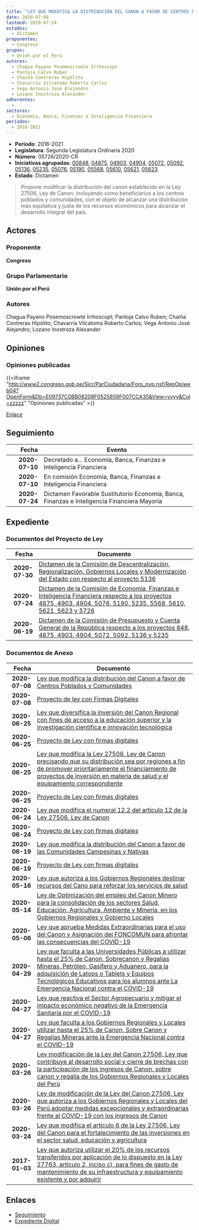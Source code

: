 ```yaml
---
title: "LEY QUE MODIFICA LA DISTRIBUCIÓN DEL CANON A FAVOR DE CENTROS POBLADOS Y COMUNIDADES"
date: 2020-07-08
lastmod: 2020-07-24
estados: 
  - Dictamen
proponentes: 
  - Congreso
grupos: 
  - Unión por el Perú
autores: 
  - Chagua Payano Posemoscrowte Irrhoscopt
  - Pantoja Calvo Ruben
  - Chaiña Contreras Hipólito
  - Chavarría Vilcatoma Roberto Carlos
  - Vega Antonio José Alejandro
  - Lozano Inostroza Alexander
adherentes: 
  - 
sectores: 
  - Economía, Banca, Finanzas e Inteligencia Financiera
periodos: 
  - 2016-2021
---
```


- **Periodo**: 2016-2021
- **Legislatura**: Segunda Legislatura Ordinaria 2020
- **Número**: 05726/2020-CR
- **Iniciativas agrupadas**: [00848](../../00800/00848), [04875](../../04800/04875), [04903](../../04900/04903), [04904](../../04900/04904), [05072](../../05000/05072), [05092](../../05000/05092), [05136](../../05100/05136), [05235](../../05200/05235), [05076](../../05000/05076), [05190](../../05100/05190), [05568](../../05500/05568), [05610](../../05600/05610), [05621](../../05600/05621), [05623](../../05600/05623)
- **Estado**: Dictamen

> Propone modificar la distribución del canon establecido en la Ley 27506, Ley de Canon, incluyendo como beneficiarios a los centros poblados y comunidades, con el objeto de alcanzar una distribución más equitativa y justa de los recursos económicos para alcanzar el desarrollo integral del país.


## Actores

### Proponente

**Congreso**

### Grupo Parlamentario

**Unión por el Perú**

### Autores

Chagua Payano Posemoscrowte Irrhoscopt; Pantoja Calvo Ruben; Chaiña Contreras Hipólito; Chavarría Vilcatoma Roberto Carlos; Vega Antonio José Alejandro; Lozano Inostroza Alexander


## Opiniones

### Opiniones publicadas

{{<iframe "http://www2.congreso.gob.pe/Sicr/ParCiudadana/Foro_pvp.nsf/RepOpiweb04?OpenForm&Db=E09737C0BB08208F0525859F007CCA35&View=yyyy&Col=zzzzz" "Opiniones publicadas" >}}

[Enlace](http://www2.congreso.gob.pe/Sicr/ParCiudadana/Foro_pvp.nsf/RepOpiweb04?OpenForm&Db=E09737C0BB08208F0525859F007CCA35&View=yyyy&Col=zzzzz)

## Seguimiento

| Fecha | Evento |
|------:|--------|
| **2020-07-10** | Decretado a... Economía, Banca, Finanzas e Inteligencia Financiera|
| **2020-07-10** | En comisión Economía, Banca, Finanzas e Inteligencia Financiera|
| **2020-07-24** | Dictamen Favorable Sustitutorio Economía, Banca, Finanzas e Inteligencia Financiera Mayoria|


## Expediente


### Documentos del Proyecto de Ley

| Fecha | Documento |
|------:|--------|
| **2020-07-30** | [Dictamen de la Comisión de Descentralización, Regionalización, Gobiernos Locales y Modernización del Estado con respecto al proyecto 5136](http://www.leyes.congreso.gob.pe/Documentos/2016_2021/Dictamenes/Proyectos_de_Ley/05136DC08MAY20200730.pdf) |
| **2020-07-24** | [Dictamen de la Comisión de Economía, Finanzas e Inteligencia Financiera respecto a los proyectos 4875, 4903, 4904, 5076, 5190, 5235, 5568, 5610, 5621, 5623 y 5726](http://www.leyes.congreso.gob.pe/Documentos/2016_2021/Dictamenes/Proyectos_de_Ley/04875DC09MAY20200724.pdf) |
| **2020-06-19** | [Dictamen de la Comisión de Presupuesto y Cuenta General de la República respecto a los proyectos 848, 4875, 4903, 4904, 5072, 5092, 5136 y 5235](http://www.leyes.congreso.gob.pe/Documentos/2016_2021/Dictamenes/Proyectos_de_Ley/00848DC16MAY-20200619.pdf) |

### Documentos de Anexo

| Fecha | Documento |
|------:|--------|
| **2020-07-08** | [Ley que modifica la distribución del Canon a favor de Centros Poblados y Comunidades](http://www.leyes.congreso.gob.pe/Documentos/2016_2021/Proyectos_de_Ley_y_de_Resoluciones_Legislativas/PL05726-20200708.pdf) |
| **2020-07-08** | [Proyecto de ley con Firmas Digitales](http://www.leyes.congreso.gob.pe/Documentos/2016_2021/Proyectos_de_Ley_y_de_Resoluciones_Legislativas/Proyectos_Firmas_digitales/PL05726.pdf) |
| **2020-06-25** | [Ley que diversifica la inversión del Canon Regional con fines de acceso a la educación superior y la investigación científica e innovación tecnológica](http://www.leyes.congreso.gob.pe/Documentos/2016_2021/Proyectos_de_Ley_y_de_Resoluciones_Legislativas/PL05623-20200625.pdf) |
| **2020-06-25** | [Proyecto de Ley con firmas digitales](http://www.leyes.congreso.gob.pe/Documentos/2016_2021/Proyectos_de_Ley_y_de_Resoluciones_Legislativas/Proyectos_Firmas_digitales/PL05623.pdf) |
| **2020-06-25** | [Ley que modifica la Ley 27506, Ley de Canon precisando que su distribución sea por regiones a fin de promover prioritariamente el financiamiento de proyectos de inversión en materia de salud y el equipamiento correspondiente](http://www.leyes.congreso.gob.pe/Documentos/2016_2021/Proyectos_de_Ley_y_de_Resoluciones_Legislativas/PL05621-20200625.pdf) |
| **2020-06-25** | [Proyecto de Ley con firmas digitales](http://www.leyes.congreso.gob.pe/Documentos/2016_2021/Proyectos_de_Ley_y_de_Resoluciones_Legislativas/Proyectos_Firmas_digitales/PL05621.pdf) |
| **2020-06-24** | [Ley que modifica el numeral 12.2 del artículo 12 de la Ley 27506, Ley de Canon](http://www.leyes.congreso.gob.pe/Documentos/2016_2021/Proyectos_de_Ley_y_de_Resoluciones_Legislativas/PL05610-20200624.pdf) |
| **2020-06-24** | [Proyecto de Ley con firmas digitales](http://www.leyes.congreso.gob.pe/Documentos/2016_2021/Proyectos_de_Ley_y_de_Resoluciones_Legislativas/Proyectos_Firmas_digitales/PL05610.pdf) |
| **2020-06-19** | [Ley que modifica la distribución del Canon a favor de las Comunidades Campesinas y Nativas](http://www.leyes.congreso.gob.pe/Documentos/2016_2021/Proyectos_de_Ley_y_de_Resoluciones_Legislativas/PL05568-20200619.pdf) |
| **2020-06-19** | [Proyecto de Ley con firmas digitales](http://www.leyes.congreso.gob.pe/Documentos/2016_2021/Proyectos_de_Ley_y_de_Resoluciones_Legislativas/Proyectos_Firmas_digitales/PL05568.pdf) |
| **2020-05-16** | [Ley que autoriza a los Gobiernos Regionales destinar recursos del Cano para reforzar los servicios de salud](http://www.leyes.congreso.gob.pe/Documentos/2016_2021/Proyectos_de_Ley_y_de_Resoluciones_Legislativas/PL05235-20200516.pdf) |
| **2020-05-14** | [Ley de Optimización del empleo del Canon Minero para la consolidación de los sectores Salud, Educación, Agricultura, Ambiente y Minería, en los Gobiernos Regionales y Gobierno Locales](http://www.leyes.congreso.gob.pe/Documentos/2016_2021/Proyectos_de_Ley_y_de_Resoluciones_Legislativas/PL05190-20200514.pdf) |
| **2020-05-06** | [Ley que aprueba Medidas Extraordinarias para el uso del Canon y Asignación del FONCOMUN para afrontar las consecuencias del COVID-19](http://www.leyes.congreso.gob.pe/Documentos/2016_2021/Proyectos_de_Ley_y_de_Resoluciones_Legislativas/PL05136_20200507.pdf) |
| **2020-04-29** | [Ley que faculta a las Universidades Públicas a utilizar hasta el 25% de Canon, Sobrecanon y Regalías Mineras, Petróleo, Gasífero y Aduanero, para la adquisición de Latops o Tablets y Equipos Tecnológicos Educativos para los alumnos ante La Emergencia Nacional contra el COVID-19](http://www.leyes.congreso.gob.pe/Documentos/2016_2021/Proyectos_de_Ley_y_de_Resoluciones_Legislativas/PL05092_20200429.pdf) |
| **2020-04-27** | [Ley que reactiva el Sector Agropecuario y mitigar el impacto económico negativo de la Emergencia Sanitaria por el COVID-19](http://www.leyes.congreso.gob.pe/Documentos/2016_2021/Proyectos_de_Ley_y_de_Resoluciones_Legislativas/PL05076_20200427.pdf) |
| **2020-04-27** | [Ley que faculta a los Gobiernos Regionales y Locales utilizar hasta el 25% de Canon, Sobre Canon y Regalías Mineras ante la Emergencia Nacional contra el COVID-19](http://www.leyes.congreso.gob.pe/Documentos/2016_2021/Proyectos_de_Ley_y_de_Resoluciones_Legislativas/PL05072_20200427.pdf) |
| **2020-03-26** | [Ley modificación de la Ley del Canon 27506, Ley que contribuye al desarrollo social y cierre de brechas con la participación de los ingresos de Canon, sobre canon y regalía de los Gobiernos Regionales y Locales del Perú](http://www.leyes.congreso.gob.pe/Documentos/2016_2021/Proyectos_de_Ley_y_de_Resoluciones_Legislativas/PL04904_20200326.pdf) |
| **2020-03-26** | [Ley de modificación de la Ley del Canon 27506, Ley que autoriza a los Gobiernos Regionales y Locales del Perú adoptar medidas excepcionales y extraordinarias frente al COVID-19 con los ingresos de Canon](http://www.leyes.congreso.gob.pe/Documentos/2016_2021/Proyectos_de_Ley_y_de_Resoluciones_Legislativas/PL04903_20200326.pdf) |
| **2020-03-24** | [Ley que modifica el artículo 6 de la Ley 27506, Ley del Canon para el fortalecimiento de las inversiones en el sector salud, educación y agricultura](http://www.leyes.congreso.gob.pe/Documentos/2016_2021/Proyectos_de_Ley_y_de_Resoluciones_Legislativas/PL04875_20200324.pdf) |
| **2017-01-03** | [Ley que autoriza utilizar el 20% de los recursos transferidos por aplicación de lo dispuesto en la Ley 27763, artículo 2, inciso c), para fines de gasto de mantenimiento de su infraestructura y equipamiento existente y por adquirir](http://www.leyes.congreso.gob.pe/Documentos/2016_2021/Proyectos_de_Ley_y_de_Resoluciones_Legislativas/PL0083820161228.pdf) |

## Enlaces 

- [Seguimiento](http://www2.congreso.gob.pe/Sicr/TraDocEstProc/CLProLey2016.nsf/f7fff46988ca05b1052578e100829cc7/07830a054ffcb82c052585a0001dec7b?OpenDocument)
- [Expediente Digital](http://www2.congreso.gob.pe/Sicr/TraDocEstProc/CLProLey2016.nsf/f7fff46988ca05b1052578e100829cc7/07830a054ffcb82c052585a0001dec7b?OpenDocument&Click=05257FB7005EB655.eb71d0cf91d8294e05256cdf006b5706/$Body/0.1C6C)

